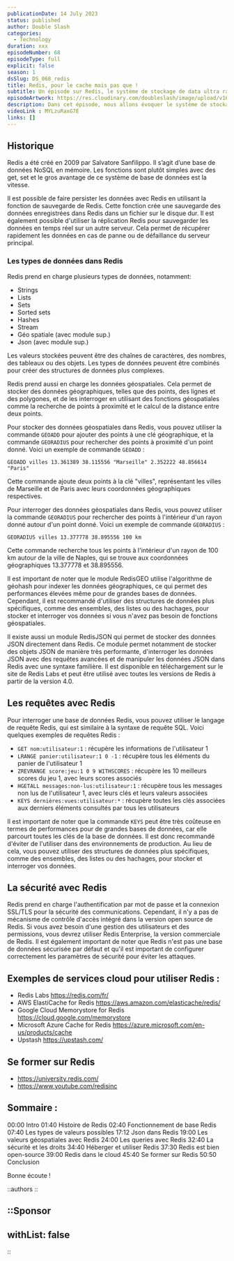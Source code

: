 ```yaml
---
publicationDate: 14 July 2023
status: published
author: Double Slash
categories:
  - Technology
duration: xxx
episodeNumber: 68
episodeType: full
explicit: false
season: 1
dsSlug: DS_068_redis
title: Redis, pour le cache mais pas que !
subtitle: Un épisode sur Redis, le système de stockage de data ultra rapide !
episodeArtwork: https://res.cloudinary.com/doubleslash/image/upload/v1689338731/episode/ART_68_redis_vims7l.png
description: Dans cet épisode, nous allons évoquer le système de stockage de données Redis. Alex, s’intéresse et travaille avec Redis depuis quelques mois. Il a découvert tout un tas de fonctionnalités que beaucoup d’entre nous ignorent. En effet, pour une majorité, Redis est utilisé pour mettre en cache des données brut. Un épisode de podcast qui devrait vous donner envie d’en savoir plus sur Redis !
videoLink : MYLzuRaxG7E
links: []
---
```

## Historique

Redis a été créé en 2009 par Salvatore Sanfilippo. Il s’agit d’une base de données NoSQL en mémoire. Les fonctions sont plutôt simples avec des get, set et le gros avantage de ce système de base de données est la vitesse.

Il est possible de faire persister les données avec Redis en utilisant la fonction de sauvegarde de Redis. Cette fonction crée une sauvegarde des données enregistrées dans Redis dans un fichier sur le disque dur. Il est également possible d'utiliser la réplication Redis pour sauvegarder les données en temps réel sur un autre serveur. Cela permet de récupérer rapidement les données en cas de panne ou de défaillance du serveur principal.

### Les types de données dans Redis

Redis prend en charge plusieurs types de données, notamment:

- Strings
- Lists
- Sets
- Sorted sets
- Hashes
- Stream
- Géo spatiale (avec module sup.)
- Json (avec module sup.)

Les valeurs stockées peuvent être des chaînes de caractères, des nombres, des tableaux ou des objets. Les types de données peuvent être combinés pour créer des structures de données plus complexes.

Redis prend aussi en charge les données géospatiales. Cela permet de stocker des données géographiques, telles que des points, des lignes et des polygones, et de les interroger en utilisant des fonctions géospatiales comme la recherche de points à proximité et le calcul de la distance entre deux points.

Pour stocker des données géospatiales dans Redis, vous pouvez utiliser la commande `GEOADD` pour ajouter des points à une clé géographique, et la commande `GEORADIUS` pour rechercher des points à proximité d'un point donné. Voici un exemple de commande `GEOADD` :

```
GEOADD villes 13.361389 38.115556 "Marseille" 2.352222 48.856614 "Paris"

```

Cette commande ajoute deux points à la clé "villes", représentant les villes de Marseille et de Paris avec leurs coordonnées géographiques respectives.

Pour interroger des données géospatiales dans Redis, vous pouvez utiliser la commande `GEORADIUS` pour rechercher des points à l'intérieur d'un rayon donné autour d'un point donné. Voici un exemple de commande `GEORADIUS` :

```
GEORADIUS villes 13.377778 38.895556 100 km

```

Cette commande recherche tous les points à l'intérieur d'un rayon de 100 km autour de la ville de Naples, qui se trouve aux coordonnées géographiques 13.377778 et 38.895556.

Il est important de noter que le module RedisGEO utilise l'algorithme de géohash pour indexer les données géographiques, ce qui permet des performances élevées même pour de grandes bases de données. Cependant, il est recommandé d'utiliser des structures de données plus spécifiques, comme des ensembles, des listes ou des hachages, pour stocker et interroger vos données si vous n'avez pas besoin de fonctions géospatiales.

Il existe aussi un module RedisJSON qui permet de stocker des données JSON directement dans Redis. Ce module permet notamment de stocker des objets JSON de manière très performante, d'interroger les données JSON avec des requêtes avancées et de manipuler les données JSON dans Redis avec une syntaxe familière. Il est disponible en téléchargement sur le site de Redis Labs et peut être utilisé avec toutes les versions de Redis à partir de la version 4.0.

## Les requêtes avec Redis

Pour interroger une base de données Redis, vous pouvez utiliser le langage de requête Redis, qui est similaire à la syntaxe de requête SQL. Voici quelques exemples de requêtes Redis :

- `GET nom:utilisateur:1` : récupère les informations de l'utilisateur 1
- `LRANGE panier:utilisateur:1 0 -1` : récupère tous les éléments du panier de l'utilisateur 1
- `ZREVRANGE score:jeu:1 0 9 WITHSCORES` : récupère les 10 meilleurs scores du jeu 1, avec leurs scores associés
- `HGETALL messages:non-lus:utilisateur:1` : récupère tous les messages non lus de l'utilisateur 1, avec leurs clés et leurs valeurs associées
- `KEYS dernières:vues:utilisateur:*` : récupère toutes les clés associées aux derniers éléments consultés par tous les utilisateurs

Il est important de noter que la commande `KEYS` peut être très coûteuse en termes de performances pour de grandes bases de données, car elle parcourt toutes les clés de la base de données. Il est donc recommandé d'éviter de l'utiliser dans des environnements de production. Au lieu de cela, vous pouvez utiliser des structures de données plus spécifiques, comme des ensembles, des listes ou des hachages, pour stocker et interroger vos données.

## La sécurité avec Redis

Redis prend en charge l'authentification par mot de passe et la connexion SSL/TLS pour la sécurité des communications. Cependant, il n'y a pas de mécanisme de contrôle d'accès intégré dans la version open source de Redis. Si vous avez besoin d'une gestion des utilisateurs et des permissions, vous devrez utiliser Redis Enterprise, la version commerciale de Redis. Il est également important de noter que Redis n'est pas une base de données sécurisée par défaut et qu'il est important de configurer correctement les paramètres de sécurité pour éviter les attaques.

## Exemples de services cloud pour utiliser Redis :

- Redis Labs https://redis.com/fr/
- AWS ElastiCache for Redis https://aws.amazon.com/elasticache/redis/
- Google Cloud Memorystore for Redis https://cloud.google.com/memorystore
- Microsoft Azure Cache for Redis https://azure.microsoft.com/en-us/products/cache
- Upstash https://upstash.com/

## Se former sur Redis

- https://university.redis.com/
- https://www.youtube.com/redisinc


## Sommaire :

00:00 Intro
01:40 Histoire de Redis
02:40 Fonctionnement de base Redis
07:40 Les types de valeurs possibles
17:12 Json dans Redis
19:00 Les valeurs géospatiales avec Redis
24:00 Les queries avec Redis
32:40 La sécurité et les droits
34:40 Héberger et utiliser Redis
37:30 Redis est bien open-source
39:00 Redis dans le cloud
45:40 Se former sur Redis
50:50 Conclusion


Bonne écoute !

::authors
::

::Sponsor
---

withList: false
---

::
